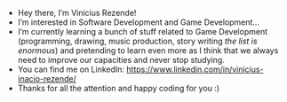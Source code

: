 - Hey there, I’m Vinicius Rezende!
- I’m interested in Software Development and Game Development...
- I’m currently learning a bunch of stuff related to Game Development (programming, drawing, music production, story writing *the list is enormous*) and pretending to learn even more as I think that we always need to improve our capacities and never stop studying.
- You can find me on LinkedIn: https://www.linkedin.com/in/vinicius-inacio-rezende/
- Thanks for all the attention and happy coding for you :)
